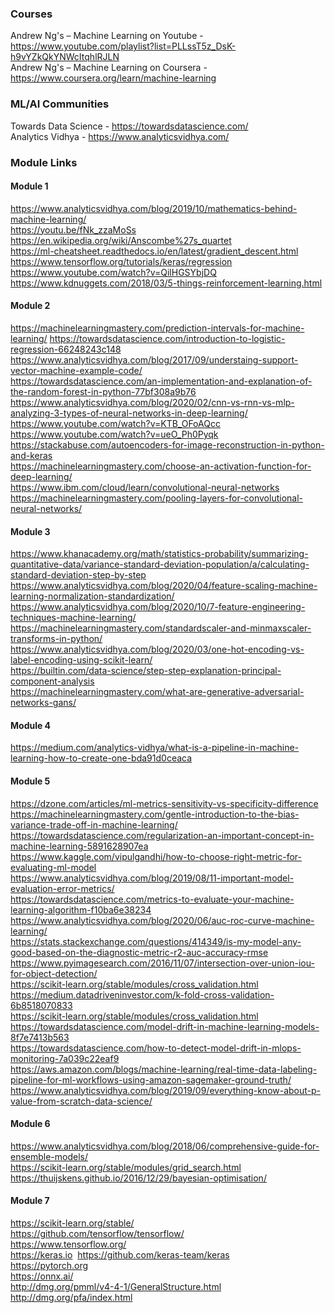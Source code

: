 ### Courses  
Andrew Ng's – Machine Learning on Youtube​ - https://www.youtube.com/playlist?list=PLLssT5z_DsK-h9vYZkQkYNWcItqhlRJLN  
Andrew Ng's – Machine Learning on Coursera​ - https://www.coursera.org/learn/machine-learning  

### ML/AI Communities  
Towards Data Science​ - https://towardsdatascience.com/  
Analytics Vidhya - https://www.analyticsvidhya.com/  

### Module Links  

#### Module 1  
https://www.analyticsvidhya.com/blog/2019/10/mathematics-behind-machine-learning/  
https://youtu.be/fNk_zzaMoSs  
https://en.wikipedia.org/wiki/Anscombe%27s_quartet  
https://ml-cheatsheet.readthedocs.io/en/latest/gradient_descent.html  
https://www.tensorflow.org/tutorials/keras/regression  
https://www.youtube.com/watch?v=QilHGSYbjDQ  
https://www.kdnuggets.com/2018/03/5-things-reinforcement-learning.html  

#### Module 2  
https://machinelearningmastery.com/prediction-intervals-for-machine-learning/
https://towardsdatascience.com/introduction-to-logistic-regression-66248243c148  
https://www.analyticsvidhya.com/blog/2017/09/understaing-support-vector-machine-example-code/​  
https://towardsdatascience.com/an-implementation-and-explanation-of-the-random-forest-in-python-77bf308a9b76 ​  
https://www.analyticsvidhya.com/blog/2020/02/cnn-vs-rnn-vs-mlp-analyzing-3-types-of-neural-networks-in-deep-learning/​  
https://www.youtube.com/watch?v=KTB_OFoAQcc  
https://www.youtube.com/watch?v=ueO_Ph0Pyqk ​ 
https://stackabuse.com/autoencoders-for-image-reconstruction-in-python-and-keras  
https://machinelearningmastery.com/choose-an-activation-function-for-deep-learning/  
https://www.ibm.com/cloud/learn/convolutional-neural-networks  
https://machinelearningmastery.com/pooling-layers-for-convolutional-neural-networks/  

#### Module 3  
https://www.khanacademy.org/math/statistics-probability/summarizing-quantitative-data/variance-standard-deviation-population/a/calculating-standard-deviation-step-by-step  
https://www.analyticsvidhya.com/blog/2020/04/feature-scaling-machine-learning-normalization-standardization/  
https://www.analyticsvidhya.com/blog/2020/10/7-feature-engineering-techniques-machine-learning/  
https://machinelearningmastery.com/standardscaler-and-minmaxscaler-transforms-in-python/  
https://www.analyticsvidhya.com/blog/2020/03/one-hot-encoding-vs-label-encoding-using-scikit-learn/  
https://builtin.com/data-science/step-step-explanation-principal-component-analysis  
https://machinelearningmastery.com/what-are-generative-adversarial-networks-gans/  

#### Module 4  
https://medium.com/analytics-vidhya/what-is-a-pipeline-in-machine-learning-how-to-create-one-bda91d0ceaca  

#### Module 5  
https://dzone.com/articles/ml-metrics-sensitivity-vs-specificity-difference​  
​https://machinelearningmastery.com/gentle-introduction-to-the-bias-variance-trade-off-in-machine-learning/​  
https://towardsdatascience.com/regularization-an-important-concept-in-machine-learning-5891628907ea​  
https://www.kaggle.com/vipulgandhi/how-to-choose-right-metric-for-evaluating-ml-model  
https://www.analyticsvidhya.com/blog/2019/08/11-important-model-evaluation-error-metrics/​  
https://towardsdatascience.com/metrics-to-evaluate-your-machine-learning-algorithm-f10ba6e38234​  
https://www.analyticsvidhya.com/blog/2020/06/auc-roc-curve-machine-learning/​  
https://stats.stackexchange.com/questions/414349/is-my-model-any-good-based-on-the-diagnostic-metric-r2-auc-accuracy-rmse​  
https://www.pyimagesearch.com/2016/11/07/intersection-over-union-iou-for-object-detection/​  
https://scikit-learn.org/stable/modules/cross_validation.html​  
https://medium.datadriveninvestor.com/k-fold-cross-validation-6b8518070833​  
https://scikit-learn.org/stable/modules/cross_validation.html  
​https://towardsdatascience.com/model-drift-in-machine-learning-models-8f7e7413b563​  
https://towardsdatascience.com/how-to-detect-model-drift-in-mlops-monitoring-7a039c22eaf9​  
https://aws.amazon.com/blogs/machine-learning/real-time-data-labeling-pipeline-for-ml-workflows-using-amazon-sagemaker-ground-truth/ ​  
https://www.analyticsvidhya.com/blog/2019/09/everything-know-about-p-value-from-scratch-data-science/  

#### Module 6  
https://www.analyticsvidhya.com/blog/2018/06/comprehensive-guide-for-ensemble-models/  
https://scikit-learn.org/stable/modules/grid_search.html  
https://thuijskens.github.io/2016/12/29/bayesian-optimisation/  

#### Module 7  
https://scikit-learn.org/stable/  
https://github.com/tensorflow/tensorflow/​  
https://www.tensorflow.org/  
https://keras.io ​ 
https://github.com/keras-team/keras  
https://pytorch.org  
https://onnx.ai/  
http://dmg.org/pmml/v4-4-1/GeneralStructure.html  
http://dmg.org/pfa/index.html  
